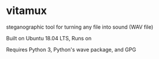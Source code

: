 # vitamux
steganographic tool for turning any file into sound (WAV file)

Built on Ubuntu 18.04 LTS, Runs on 

Requires Python 3, Python's wave package, and GPG
